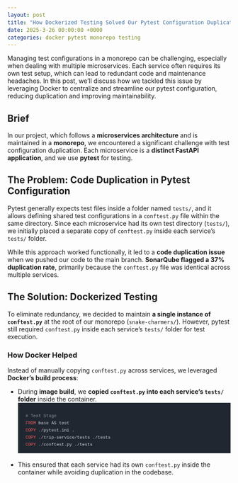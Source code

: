 ```yaml
---
layout: post
title: "How Dockerized Testing Solved Our Pytest Configuration Duplication Issue in a Monorepo "
date: 2025-3-26 00:00:00 +0000
categories: docker pytest monorepo testing
---
```


Managing test configurations in a monorepo can be challenging, especially when dealing with multiple microservices. Each service often requires its own test setup, which can lead to redundant code and maintenance headaches. In this post, we’ll discuss how we tackled this issue by leveraging Docker to centralize and streamline our pytest configuration, reducing duplication and improving maintainability.  



## Brief  
 
In our project, which follows a **microservices architecture** and is maintained in a **monorepo**, we encountered a significant challenge with test configuration duplication. Each microservice is a **distinct FastAPI application**, and we use **pytest** for testing.  

## The Problem: Code Duplication in Pytest Configuration  

Pytest generally expects test files inside a folder named `tests/`, and it allows defining shared test configurations in a `conftest.py` file within the same directory. Since each microservice had its own test directory (`tests/`), we initially placed a separate copy of `conftest.py` inside each service’s `tests/` folder.  

While this approach worked functionally, it led to a **code duplication issue** when we pushed our code to the main branch. **SonarQube flagged a 37% duplication rate**, primarily because the `conftest.py` file was identical across multiple services.  

## The Solution: Dockerized Testing  

To eliminate redundancy, we decided to maintain **a single instance of `conftest.py`** at the root of our monorepo (`snake-charmers/`). However, pytest still required `conftest.py` inside each service’s `tests/` folder for test execution.  

### How Docker Helped  
Instead of manually copying `conftest.py` across services, we leveraged **Docker’s build process**:  
- During **image build**, we **copied `conftest.py` into each service’s `tests/` folder** inside the container.  
![Dockerized Testing Workflow](../images/dockerfile-test.png)  

- This ensured that each service had its own `conftest.py` inside the container while avoiding duplication in the codebase.  

